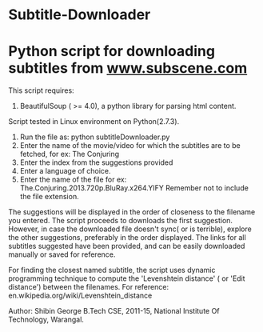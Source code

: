 Subtitle-Downloader
===================

Python script for downloading subtitles from www.subscene.com
===================

This script requires:
1) BeautifulSoup ( >= 4.0), a python library for parsing html content.

Script tested in Linux environment on Python(2.7.3).

1) Run the file as: python subtitleDownloader.py
2) Enter the name of the movie/video for which the subtitles are to be fetched, for ex: The Conjuring
3) Enter the index from the suggestions provided
4) Enter a language of choice.
5) Enter the name of the file for ex: The.Conjuring.2013.720p.BluRay.x264.YIFY
   Remember not to include the file extension.

The suggestions will be displayed in the order of closeness to the filename you entered.
The script proceeds to downloads the first suggestion.
However, in case the downloaded file doesn't sync( or is terrible), 
explore the other suggestions, preferably in the order displayed.
The links for all subtitles suggested have been provided,
and can be easily downloaded manually or saved for reference.

For finding the closest named subtitle, 
the script uses dynamic programming technique to compute the 'Levenshtein distance' ( or 'Edit distance') between the filenames.
For reference: en.wikipedia.org/wiki/Levenshtein_distance

Author:
Shibin George
B.Tech CSE, 2011-15,
National Institute Of Technology, Warangal.
